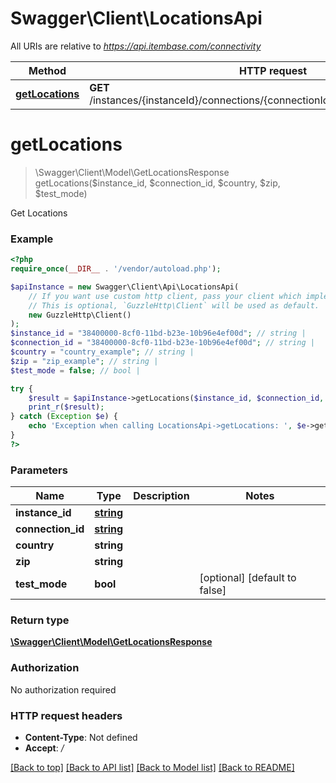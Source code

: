 # Swagger\Client\LocationsApi

All URIs are relative to *https://api.itembase.com/connectivity*

Method | HTTP request | Description
------------- | ------------- | -------------
[**getLocations**](LocationsApi.md#getlocations) | **GET** /instances/{instanceId}/connections/{connectionId}/shipping/api/v2/locations | Get Locations

# **getLocations**
> \Swagger\Client\Model\GetLocationsResponse getLocations($instance_id, $connection_id, $country, $zip, $test_mode)

Get Locations

### Example
```php
<?php
require_once(__DIR__ . '/vendor/autoload.php');

$apiInstance = new Swagger\Client\Api\LocationsApi(
    // If you want use custom http client, pass your client which implements `GuzzleHttp\ClientInterface`.
    // This is optional, `GuzzleHttp\Client` will be used as default.
    new GuzzleHttp\Client()
);
$instance_id = "38400000-8cf0-11bd-b23e-10b96e4ef00d"; // string | 
$connection_id = "38400000-8cf0-11bd-b23e-10b96e4ef00d"; // string | 
$country = "country_example"; // string | 
$zip = "zip_example"; // string | 
$test_mode = false; // bool | 

try {
    $result = $apiInstance->getLocations($instance_id, $connection_id, $country, $zip, $test_mode);
    print_r($result);
} catch (Exception $e) {
    echo 'Exception when calling LocationsApi->getLocations: ', $e->getMessage(), PHP_EOL;
}
?>
```

### Parameters

Name | Type | Description  | Notes
------------- | ------------- | ------------- | -------------
 **instance_id** | [**string**](../Model/.md)|  |
 **connection_id** | [**string**](../Model/.md)|  |
 **country** | **string**|  |
 **zip** | **string**|  |
 **test_mode** | **bool**|  | [optional] [default to false]

### Return type

[**\Swagger\Client\Model\GetLocationsResponse**](../Model/GetLocationsResponse.md)

### Authorization

No authorization required

### HTTP request headers

 - **Content-Type**: Not defined
 - **Accept**: */*

[[Back to top]](#) [[Back to API list]](../../README.md#documentation-for-api-endpoints) [[Back to Model list]](../../README.md#documentation-for-models) [[Back to README]](../../README.md)

